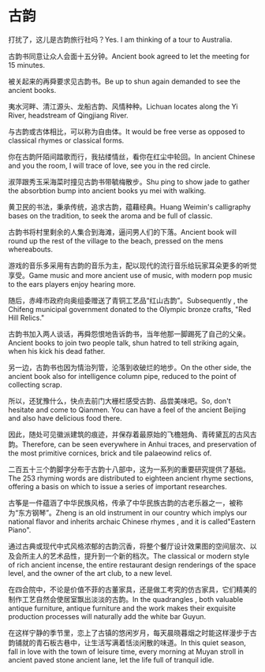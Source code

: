 # 古韵

<p><span class="chinese">打扰了，这儿是古韵旅行社吗？</span><span class="english">Yes. I am thinking of a tour to Australia.</span></p>

<p><span class="chinese">古韵书同意让众人会面十五分钟。</span><span class="english">Ancient book agreed to let the meeting for 15 minutes.</span></p>

<p><span class="chinese">被关起来的再舜要求见古韵书。</span><span class="english">Be up to shun again demanded to see the ancient books.</span></p>

<p><span class="chinese">夷水河畔、清江源头、龙船古韵、风情种种。</span><span class="english">Lichuan locates along the Yi River, headstream of Qingjiang River.</span></p>

<p><span class="chinese">与古韵或古体相比，可以称为自由体。</span><span class="english">It would be free verse as opposed to classical rhymes or classical forms.</span></p>

<p><span class="chinese">你在古韵阡陌间踏歌而行，我拈缕情丝，看你在红尘中轮回。</span><span class="english">In ancient Chinese and you the room, I will trace of love, see you in the red circle.</span></p>

<p><span class="chinese">淑萍跟秀玉采海菜时撞见古韵书带毓梅散步。</span><span class="english">Shu ping to show jade to gather the absorbtion bump into ancient books yu mei with walking.</span></p>

<p><span class="chinese">黄卫民的书法，秉承传统，追求古韵，蕴藉经典。</span><span class="english">Huang Weimin's calligraphy bases on the tradition, to seek the aroma and be full of classic.</span></p>

<p><span class="chinese">古韵书将村里剩余的人集合到海滩，逼问男人们的下落。</span><span class="english">Ancient book will round up the rest of the village to the beach, pressed on the mens whereabouts.</span></p>

<p><span class="chinese">游戏的音乐多采用有古韵的音乐为主，配以现代的流行音乐给玩家耳朵更多的听觉享受。</span><span class="english">Game music and more ancient use of music, with modern pop music to the ears players enjoy hearing more.</span></p>

<p><span class="chinese">随后，赤峰市政府向奥组委赠送了青铜工艺品“红山古韵”。</span><span class="english">Subsequently , the Chifeng municipal government donated to the Olympic bronze crafts, "Red Hill Relics."</span></p>

<p><span class="chinese">古韵书加入两人谈话，再舜怨恨地告诉韵书，当年他那一脚踢死了自己的父亲。</span><span class="english">Ancient books to join two people talk, shun hatred to tell striking again, when his kick his dead father.</span></p>

<p><span class="chinese">另一边，古韵书也因为情治列管，沦落到收破烂的地步。</span><span class="english">On the other side, the ancient book also for intelligence column pipe, reduced to the point of collecting scrap.</span></p>

<p><span class="chinese">所以，还犹豫什么，快点去前门大栅栏感受古韵、品尝美味吧。</span><span class="english">So, don't hesitate and come to Qianmen. You can have a feel of the ancient Beijing and also have delicious food there.</span></p>

<p><span class="chinese">因此，随处可见徽派建筑的痕迹，并保存着最原始的飞檐翘角、青砖黛瓦的古风古韵。</span><span class="english">Therefore, can be seen everywhere in Anhui traces, and preservation of the most primitive cornices, brick and tile palaeowind relics of.</span></p>

<p><span class="chinese">二百五十三个韵脚字分布于古韵十八部中，这为一系列的重要研究提供了基础。</span><span class="english">The 253 rhyming words are distributed to eighteen ancient rhyme sections, offering a basis on which to issue a series of important researches.</span></p>

<p><span class="chinese">古筝是一件蕴涵了中华民族风格，传承了中华民族古韵的古老乐器之一，被称为“东方钢琴”。</span><span class="english">Zheng is an old instrument in our country which implys our national flavor and inherits archaic Chinese rhymes , and it is called"Eastern Piano".</span></p>

<p><span class="chinese">通过古典或现代中式风格浓郁的古韵沉香，将整个餐厅设计效果图的空间层次、以及会所主人的艺术品性，提升到一个新的档次。</span><span class="english">The classical or modern style of rich ancient incense, the entire restaurant design renderings of the space level, and the owner of the art club, to a new level.</span></p>

<p><span class="chinese">在四合院中，不论是价值不菲的古董家具，还是做工考究的仿古家具，它们精美的制作工艺自然会使居室飘出淡淡的古韵。</span><span class="english">In the quadrangles , both valuable antique furniture, antique furniture and the work makes their exquisite production processes will naturally add the white bar Guyun.</span></p>

<p><span class="chinese">在这样宁静的季节里，恋上了古镇的悠闲岁月，每天晨晓暮烟之时能这样漫步于古韵铺就的青石板古巷中，让生活写满着恬淡闲散的味道。</span><span class="english">In this quiet season, fall in love with the town of leisure time, every morning at Muyan stroll in ancient paved stone ancient lane, let the life full of tranquil idle.</span></p>

